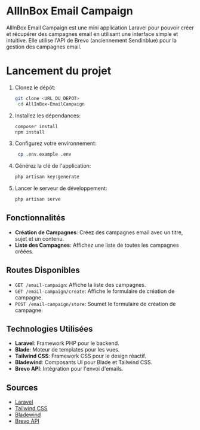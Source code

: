 # AllInBox Email Campaign

AllInBox Email Campaign est une mini application Laravel pour pouvoir créer et récupérer des campagnes email en utilisant une interface simple et intuitive.
Elle utilise l'API de Brevo (anciennement Sendinblue) pour la gestion des campagnes email.

# Lancement du projet

1. Clonez le dépôt:
    ```bash
    git clone <URL_DU_DEPOT>
     cd AllInBox-EmailCampaign
    ```
2. Installez les dépendances:
    ```bash
    composer install
    npm install
    ```
3. Configurez votre environnement:

    ```bash
     cp .env.example .env
    ```

4. Générez la clé de l'application:
    ```bash
    php artisan key:generate
    ```
5. Lancer le serveur de développement:
    ```bash
    php artisan serve
    ```

## Fonctionnalités

-   **Création de Campagnes**: Créez des campagnes email avec un titre, sujet et un contenu.
-   **Liste des Campagnes**: Affichez une liste de toutes les campagnes créées.

## Routes Disponibles

-   `GET /email-campaign`: Affiche la liste des campagnes.
-   `GET /email-campaign/create`: Affiche le formulaire de création de campagne.
-   `POST /email-campaign/store`: Soumet le formulaire de création de campagne.

## Technologies Utilisées

-   **Laravel**: Framework PHP pour le backend.
-   **Blade**: Moteur de templates pour les vues.
-   **Tailwind CSS**: Framework CSS pour le design réactif.
-   **Bladewind**: Composants UI pour Blade et Tailwind CSS.
-   **Brevo API**: Intégration pour l'envoi d'emails.

## Sources

-   [Laravel](https://laravel.com/)
-   [Tailwind CSS](https://tailwindcss.com/)
-   [Bladewind](https://bladewindui.com/)
-   [Brevo API](https://www.brevo.com/fr/)
